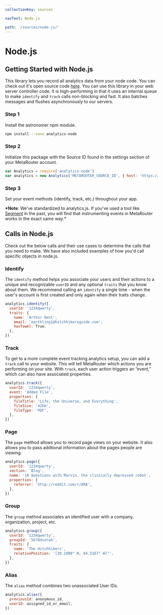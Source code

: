 ```yaml
---
collectionKey: sources

navText: Node.js

path: '/sources/node-js/'
---
```


# Node.js

## Getting Started with Node.js

This library lets you record all analytics data from your node code. You can check out it's open source code [here](https://github.com/segmentio/analytics-node). You can use this library in your web server controller code. It is high-performing in that it uses an internal queue to make `identify` and `track` calls non-blocking and fast. It also batches messages and flushes asynchronously to our servers.

### Step 1

Install the astronomer npm module.

```bash
npm install --save analytics-node
```

### Step 2

Initialize this package with the Source ID found in the settings section of your MetaRouter account.

```javascript
var Analytics = require('analytics-node')
var analytics = new Analytics('METAROUTER_SOURCE_ID', { host: 'https://e.metarouter.io' })
```

### Step 3

Set your event methods (identify, track, etc.) throughout your app.

**\*Note**: We've standardized to analytics.js. If you've used a tool like [Segment](https://segment.com/) in the past, you will find that instrumenting events in MetaRouter works in the exact same way.\*

## Calls in Node.js

Check out the below calls and their use cases to determine the calls that you need to make. We have also included examples of how you'd call specific objects in node.js.

### Identify

The `identify` method helps you associate your users and their actions to a unique and recognizable `userID` and any optional `traits` that you know about them. We recommend calling an `identify` a single time - when the user's account is first created and only again when their traits change.

```javascript
analytics.identify({
  userId: '1234qwerty',
  traits: {
    name: 'Arthur Dent',
    email: 'earthling1@hitchhikersguide.com',
    hasTowel: True,
  },
})
```

### Track

To get to a more complete event tracking analytics setup, you can add a `track` call to your website. This will tell MetaRouter which actions you are performing on your site. With `track`, each user action triggers an “event,” which can also have associated properties.

```javascript
analytics.track({
  userId: '1234qwerty',
  event: 'Added File',
  properties: {
    fileTitle: 'Life, the Universe, and Everything',
    fileSize: '42kb',
    fileType: 'PDF',
  },
})
```

### Page

The `page` method allows you to record page views on your website. It also allows you to pass addtional information about the pages people are viewing.

```javascript
analytics.page({
  userId: '1234qwerty',
  section: 'Blog',
  name: '10 Questions with Marvin, the clinically depressed robot',
  properties: {
    referrer: 'http://reddit.com/r/AMA',
  },
})
```

### Group

The `group` method associates an identified user with a company, organization, project, etc.

```javascript
analytics.group({
  userId: '1234qwerty',
  groupId: '5678dvorak',
  traits: {
    name: 'The Hitchhikers',
    relativePosition: '[39.1000° N, 84.5167° W]"',
  },
})
```

### Alias

The `alias` method combines two unassociated User IDs.

```javascript
analytics.alias({
  previousId: anonymous_id,
  userId: assigned_id_or_email,
})
```
